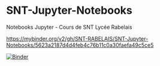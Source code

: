 # SNT-Jupyter-Notebooks
Notebooks Jupyter - Cours de SNT Lycée Rabelais

https://mybinder.org/v2/gh/SNT-RABELAIS/SNT-Jupyter-Notebooks/5623a2187d4d4feb4c76b11c0a30faefa49c5ce5

[![Binder](https://mybinder.org/badge_logo.svg)](https://mybinder.org/v2/gh/SNT-RABELAIS/SNT-Jupyter-Notebooks/main)
